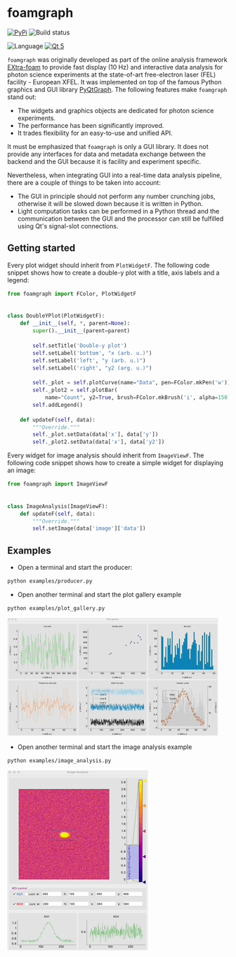 foamgraph
=========

[![PyPi](https://img.shields.io/pypi/v/foamgraph.svg)](https://pypi.org/project/foamgraph/)
![Build status](https://github.com/zhujun98/foamgraph/actions/workflows/python-package.yml/badge.svg)

![Language](https://img.shields.io/badge/language-python-blue)
[![Qt 5](https://img.shields.io/badge/Qt-5-brightgreen)](https://doc.qt.io/qt-5/)

`foamgraph` was originally developed as part of the online analysis framework 
[EXtra-foam](https://github.com/European-XFEL/EXtra-foam.git)
to provide fast display (10 Hz) and interactive data analysis for photon science
experiments at the state-of-art free-electron laser (FEL) facility - European XFEL.
It was implemented on top of the famous Python graphics and GUI library
[PyQtGraph](https://github.com/pyqtgraph/pyqtgraph). The following features make 
`foamgraph` stand out:

- The widgets and graphics objects are dedicated for photon science experiments.
- The performance has been significantly improved.
- It trades flexibility for an easy-to-use and unified API.

It must be emphasized that `foamgraph` is only a GUI library. It does not provide
any interfaces for data and metadata exchange between the backend and the GUI because
it is facility and experiment specific.

Nevertheless, when integrating GUI into a real-time data analysis pipeline, 
there are a couple of things to be taken into account:
- The GUI in principle should not perform any number crunching jobs, otherwise it 
will be slowed down because it is written in Python.
- Light computation tasks can be performed in a Python thread and the communication 
between the GUI and the processor can still be fulfilled using Qt's signal-slot connections.

## Getting started

Every plot widget should inherit from `PlotWidgetF`. The following code snippet
shows how to create a double-y plot with a title, axis labels and a legend:

```py
from foamgraph import FColor, PlotWidgetF


class DoubleYPlot(PlotWidgetF):
    def __init__(self, *, parent=None):
        super().__init__(parent=parent)

        self.setTitle('Double-y plot')
        self.setLabel('bottom', "x (arb. u.)")
        self.setLabel('left', "y (arb. u.)")
        self.setLabel('right', "y2 (arg. u.)")

        self._plot = self.plotCurve(name="Data", pen=FColor.mkPen('w'))
        self._plot2 = self.plotBar(
            name="Count", y2=True, brush=FColor.mkBrush('i', alpha=150))
        self.addLegend()

    def updateF(self, data):
        """Override."""
        self._plot.setData(data['x'], data['y'])
        self._plot2.setData(data['x'], data['y2'])
```

Every widget for image analysis should inherit from `ImageViewF`. The following
code snippet shows how to create a simple widget for displaying an image:

```py
from foamgraph import ImageViewF


class ImageAnalysis(ImageViewF):
    def updateF(self, data):
        """Override."""
        self.setImage(data['image']['data'])
```

## Examples

* Open a terminal and start the producer:

```sh
python examples/producer.py
```

* Open another terminal and start the plot gallery example

```sh
python examples/plot_gallery.py
```

![](examples/plot_gallery.gif)

* Open another terminal and start the image analysis example

```sh
python examples/image_analysis.py
```

![](examples/image_analysis.gif)
